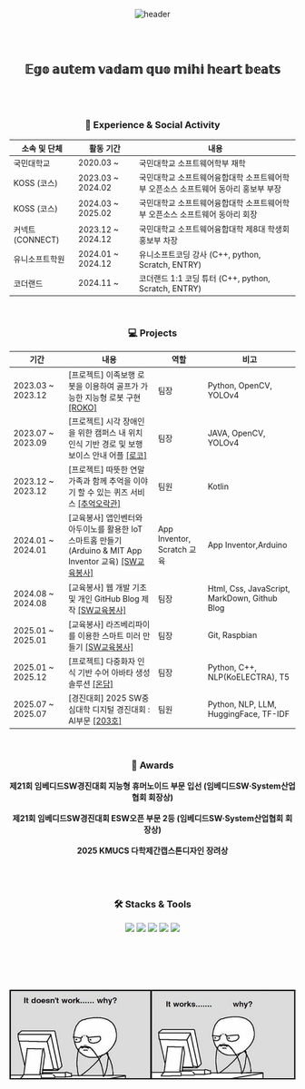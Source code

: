 <div align='center'>

  ![header](https://capsule-render.vercel.app/api?type=waving&color=0:a82da8,100:da8f00&height=230&section=header&text=GeonUng&fontAlign=25&fontAlignY=40&fontSize=50&fontColor=ffffff)

</div>

<br/>
<br/>

<h2 align='center' font-size='50px'> 𝔼𝕘𝕠 𝕒𝕦𝕥𝕖𝕞 𝕧𝕒𝕕𝕒𝕞 𝕢𝕦𝕠 𝕞𝕚𝕙𝕚 𝕙𝕖𝕒𝕣𝕥 𝕓𝕖𝕒𝕥𝕤</h2>

<br/>
<br/>

<h3 align='center'>🏫 Experience & Social Activity</h3>

<div align='center'>
  
|소속 및 단체|활동 기간|내용|
|---|---|---|
|국민대학교|2020.03 ~|국민대학교 소프트웨어학부 재학|
|KOSS (코스)|2023.03 ~ 2024.02|국민대학교 소프트웨어융합대학 소프트웨어학부 오픈소스 소프트웨어 동아리 홍보부 부장|
|KOSS (코스)|2024.03 ~ 2025.02|국민대학교 소프트웨어융합대학 소프트웨어학부 오픈소스 소프트웨어 동아리 회장|
|커넥트 (CONNECT)|2023.12 ~ 2024.12|국민대학교 소프트웨어융합대학 제8대 학생회 홍보부 차장|
|유니소프트학원|2024.01 ~ 2024.12|유니소프트코딩 강사 (C++, python, Scratch, ENTRY)|
|코더랜드|2024.11 ~ |코더랜드 1:1 코딩 튜터 (C++, python, Scratch, ENTRY)|

</div>

<br/>

<h3 align='center'>💻 Projects </h3>

<div align='center'>
  
| 기간 | 내용 | 역할 | 비고 | 
| --- | --- | --- | --- |
| 2023.03 ~ 2023.12　|[프로젝트] 이족보행 로봇을 이용하여 골프가 가능한 지능형 로봇 구현 <a href="https://github.com/KOSS-ROKO/Team_RoKo_2020">[ROKO]</a>| 팀장 | Python, OpenCV, YOLOv4 | 
| 2023.07 ~ 2023.09　|[프로젝트] 시각 장애인을 위한 캠퍼스 내 위치 인식 기반 경로 및 보행 보이스 안내 어플 <a href="https://github.com/ddugel3/Open-SW-Developer-Contest">[로코]</a>| 팀장 | JAVA, OpenCV, YOLOv4  |
| 2023.12 ~ 2023.12　|[프로젝트] 따뜻한 연말 가족과 함께 추억을 이야기 할 수 있는 퀴즈 서비스 <a href="https://github.com/ddugel3/COKOTHON-Android">[추억오락관]</a>| 팀원 | Kotlin | 
| 2024.01 ~ 2024.01　|[교육봉사] 앱인벤터와 아두이노를 활용한 IoT 스마트홈 만들기 (Arduino & MIT App Inventor 교육) <a href="https://kmukoss.notion.site/2023-SW-5e66c49dc7024ca68fda85db80073575?pvs=4">[SW교육봉사]</a>| App Inventor, Scratch 교육 | App Inventor,Arduino  | 
| 2024.08 ~ 2024.08　|[교육봉사] 웹 개발 기초 및 개인 GitHub Blog 제작 <a href="https://github.com/ddugel3/2024-1-YongMoon-Voluntary">[SW교육봉사]</a>| 팀장 | Html, Css, JavaScript, MarkDown, Github Blog |
| 2025.01 ~ 2025.01　|[교육봉사] 라즈베리파이를 이용한 스마트 미러 만들기 <a href="https://github.com/ddugel3/2024-2-YongMoon-Voluntary">[SW교육봉사]</a>| 팀장 | Git, Raspbian |
| 2025.01 ~ 2025.12　|[프로젝트] 다중화자 인식 기반 수어 아바타 생성 솔루션 <a href="https://github.com/ddugel3/Ondam">[온담]</a>| 팀장 | Python, C++, NLP(KoELECTRA), T5 | 
| 2025.07 ~ 2025.07　|[경진대회] 2025 SW중심대학 디지털 경진대회 : AI부문 <a href="https://github.com/ddugel3/sw-ai-contest">[203호]</a>| 팀원 | Python, NLP, LLM, HuggingFace, TF-IDF| 
</div>

<br/>

<h3 align='center'>🥇 Awards</h3>
<div align='center'>
<b> 제21회 임베디드SW경진대회 지능형 휴머노이드 부문 입선 (임베디드SW·System산업협회 회장상)</b>
<br/><br/>
<b> 제21회 임베디드SW경진대회 ESW오픈 부문 2등 (임베디드SW·System산업협회 회장상)</b>
<br/><br/>
<b> 2025 KMUCS 다학제간캡스톤디자인 장려상 </b>
<br/><br/>

</div>

<br/>
<br/>

<h3 align='center'>🛠️ Stacks & Tools</h3>
<div align='center'>
  <img src="https://img.shields.io/badge/C-A8B9CC?style=for-the-badge&logo=C&logoColor=black"/>
  <img src="https://img.shields.io/badge/C++-00599C?style=for-the-badge&logo=cplusplus&logoColor=black"/>
  <img src="https://img.shields.io/badge/Python-3776AB?style=for-the-badge&logo=python&logoColor=black"/>
  <img src="https://img.shields.io/badge/Java-007396?style=for-the-badge&logo=OpenJDK&logoColor=white"/>
  <img src="https://img.shields.io/badge/opencv-C3EE8?style=for-the-badge&logo=opencv&logoColor=white"/>
</div>


<br/>
<br/>
<!--
<div align='center'>
  
[![Anurag's GitHub stats](https://github-readme-stats.vercel.app/api?username=ddugel3)](https://github.com/anuraghazra/github-readme-stats)

</div>
--!>
<br/>
<br/>
<br/>

<div align='center'>
  
![](https://github.com/ddugel3/ddugel3/blob/main/a.png)

</div>

